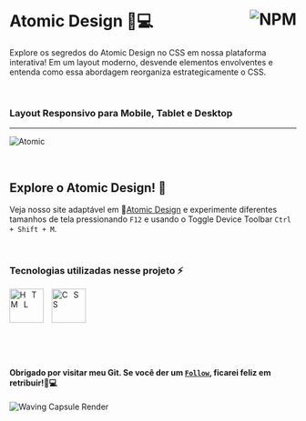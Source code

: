# Atomic Design 🚀💻 <a href="https://github.com/Rodolfo-Sampaio/Atomic-Design/blob/main/LICENSE"><img src="https://img.shields.io/npm/l/react" alt="NPM" align="right"></a>

Explore os segredos do Atomic Design no CSS em nossa plataforma interativa! Em um layout moderno, desvende elementos envolventes e entenda como essa abordagem reorganiza estrategicamente o CSS.

<br>

### Layout Responsivo para Mobile, Tablet e Desktop
___
![Atomic](https://github.com/Rodolfo-Sampaio/Atomic-Design/assets/96917363/72caff40-432e-46da-a6c3-61a15fc6a5d5)



<br>

##  Explore o Atomic Design! 👀

Veja nosso site adaptável em 🚩[Atomic Design](https://atomic-design-phi.vercel.app/) e experimente diferentes tamanhos de tela pressionando `F12` e usando o Toggle Device Toolbar `Ctrl + Shift + M`.


<br>

### Tecnologias utilizadas nesse projeto ⚡
<span style="letter-spacing: 10px">
   <img src="https://skillicons.dev/icons?i=html" title="HTML" width="60px"/>
   <img src="https://skillicons.dev/icons?i=css" title="CSS" width="60px"/>
</span>

#


<br>


#### Obrigado por visitar meu Git. Se você der um [`Follow`](https://github.com/Rodolfo-Sampaio), ficarei feliz em retribuir!🚀💻

<img src="https://capsule-render.vercel.app/api?type=waving&color=FFFAF0&height=100&section=footer" alt="Waving Capsule Render">

